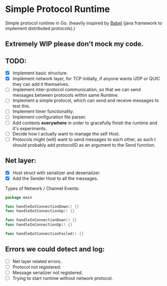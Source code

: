 # Simple Protocol Runtime 
Simple protocol runtime in Go. (heavily inspired by [Babel](https://github.com/pfouto/babel-core) (java framework to implement distributed protocols).)

## Extremely WIP please don't mock my code.
## TODO:

- [X] Implement basic structure.
- [X] Implement network layer, for TCP initially, if anyone wants UDP or QUIC they can add it themselves.
- [ ] Implement inter-protocol communication, so that we can send messages between protocols within same Runtime.
- [ ] Implement a simple protocol, which can send and receive messages to test this.
- [ ] Implement timer functionality.
- [ ] Implement configuration file parser.
- [ ] Add contexts **everywhere** in order to gracefully finish the runtime and it's experiments.
- [ ] Decide how I actually want to manage the self Host.
- [ ] Protocols might (will) want to send messages to each other, as such I should probably add protocolID as an argument to the Send function.

## Net layer:

- [X] Host struct with serializer and deserializer.
- [X] Add the Sender Host to all the messages.

Types of Network / Channel Events:

```go
package main 

func handleOutConnectionDown() {}
func handleOutConnectionUp() {}

func handleInConnectionDown() {}
func handleInConnectionUp() {}

func handleOutConnectionFailed() {}
```

## Errors we could detect and log:

- [ ] Net layer related errors.
- [ ] Protocol not registered.
- [ ] Message serializer not registered.
- [ ] Trying to start runtime without network protocol.
